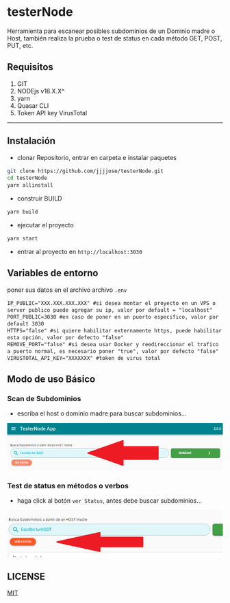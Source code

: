 # testerNode

Herramienta para escanear posibles subdominios de un Dominio madre o Host, también realiza la prueba o test de status en cada método GET, POST, PUT, etc.

## Requisitos

1. GIT
2. NODEjs v16.X.X^
3. yarn
4. Quasar CLI
5. Token API key VirusTotal

---

## Instalación

- clonar Repositorio, entrar en carpeta e instalar paquetes

```bash
git clone https://github.com/jjjjose/testerNode.git
cd testerNode
yarn allinstall
```

- construir BUILD

```bash
yarn build
```

- ejecutar el proyecto

```bash
yarn start
```

- entrar al proyecto en `http://localhost:3030`

## Variables de entorno

poner sus datos en el archivo archivo `.env`

```env
IP_PUBLIC="XXX.XXX.XXX.XXX" #si desea montar el proyecto en un VPS o server publico puede agregar su ip, valor por default = "localhost"
PORT_PUBLIC=3030 #en caso de poner en un puerto especifico, valor por default 3030
HTTPS="false" #si quiere habilitar externamente https, puede habilitar esta opción, valor por defecto "false"
REMOVE_PORT="false" #si desea usar Docker y reedireccionar el trafico a puerto normal, es necesario poner "true", valor por defecto "false"
VIRUSTOTAL_API_KEY="XXXXXXX" #token de virus total
```

## Modo de uso Básico

### Scan de Subdominios

- escriba el host o dominio madre para buscar subdominios...

![scan](assets/img/escaner-subdominio.png)

### Test de status en métodos o verbos

- haga click al botón `ver Status`, antes debe buscar subdominios...

![scan](assets/img/ver-status.png)

## LICENSE

[MIT](LICENSE)
